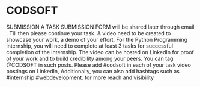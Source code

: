 # CODSOFT

SUBMISSION
A TASK SUBMISSION FORM will be shared later through email . Till then please continue your task.
A video need to be created to showcase your work, a demo of your effort.
For the Python Programming internship, you will need to complete at least 3 tasks for successful
completion of the internship.
The video can be hosted on LinkedIn for proof of your work and to build credibility among your peers.
You can tag @CODSOFT in such posts.
Please add #codsoft in each of your task video postings on LinkedIn, Additionally, you can also add
hashtags such as #internship #webdevelopment. for more reach and visibility
